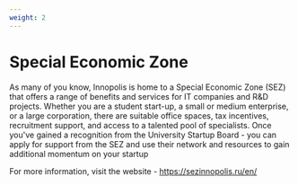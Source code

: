 ```yaml
---
weight: 2
---
```


# **Special Economic Zone**

As many of you know, Innopolis is home to a Special Economic Zone (SEZ) that offers a range of benefits and services for IT companies and R&D projects. Whether you are a student start-up, a small or medium enterprise, or a large corporation, there are suitable office spaces, tax incentives, recruitment support, and access to a talented pool of specialists. Once you've gained a recognition from the University Startup Board - you can apply for support from the SEZ and use their network and resources to gain additional momentum on your startup

For more information, visit the website - https://sezinnopolis.ru/en/